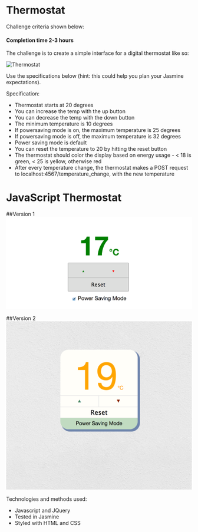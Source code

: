 Thermostat
==========

Challenge criteria shown below:

#### Completion time 2-3 hours

The challenge is to create a simple interface for a digital thermostat like so:

![Thermostat](https://github.com/makersacademy/course/raw/master/images/thermostat.png)

Use the specifications below (hint: this could help you plan your Jasmine expectations).

Specification:

- Thermostat starts at 20 degrees
- You can increase the temp with the up button
- You can decrease the temp with the down button
- The minimum temperature is 10 degrees
- If powersaving mode is on, the maximum temperature is 25 degrees
- If powersaving mode is off, the maximum temperature is 32 degrees
- Power saving mode is default
- You can reset the temperature to 20 by hitting the reset button
- The thermostat should color the display based on energy usage - < 18 is green, < 25 is yellow, otherwise red
- After every temperature change, the thermostat makes a POST request to localhost:4567/temperature_change, with the new temperature

JavaScript Thermostat
=========================
##Version 1
![](assets/screenshot.png)

##Version 2
![](assets/screenshot_2.png)

Technologies and methods used:
- Javascript and JQuery
- Tested in Jasmine
- Styled with HTML and CSS

